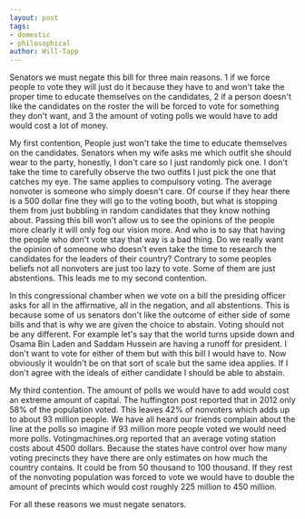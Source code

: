 ```yaml
---
layout: post
tags: 
- domestic 
- philosophical
author: Will-Tapp
---
```


Senators we must negate this bill for three main reasons. 1 if we force people to vote they will just do it because they have to and won't take the proper time to educate themselves on the candidates, 2 if a person doesn't like the candidates on the roster the will be forced to vote for something they don't want, and 3 the amount of voting polls we would have to add would cost a lot of money.

My first contention, People just won't take the time to educate themselves on the candidates. Senators when my wife asks me which outfit she should wear to the party, honestly, I don't care so I just randomly pick one. I don't take the time to carefully observe the two outfits I just pick the one that catches my eye. The same applies to compulsory voting. The average nonvoter is someone who simply doesn't care. Of course if they hear there is a 500 dollar fine they will go to the voting booth, but what is stopping them from just bubbling in random candidates that they know nothing about. Passing this bill won't allow us to see the opinions of the people more clearly it will only fog our vision more. And who is to say that having the people who don't vote stay that way is a bad thing. Do we really want the opinion of someone who doesn't even take the time to research the candidates for the leaders of their country? Contrary to some peoples beliefs not all nonvoters are just too lazy to vote. Some of them are just abstentions. This leads me to my second contention.

In this congressional chamber when we vote on a bill the presiding officer asks for all in the affirmative, all in the negation, and all abstentions. This is because some of us senators don't like the outcome of either side of some bills and that is why we are given the choice to abstain. Voting should not be any different. For example let's say that the world turns upside down and Osama Bin Laden and Saddam Hussein are having a runoff for president. I don't want to vote for either of them but with this bill I would have to. Now obviously it wouldn't be on that sort of scale but the same idea applies. If I don't agree with the ideals of either candidate I should be able to abstain.

My third contention. The amount of polls we would have to add would cost an extreme amount of capital. The huffington post reported that in 2012 only 58% of the population voted. This leaves 42% of nonvoters which adds up to about 93 million people. We have all heard our friends complain about the line at the polls so imagine if 93 million more people voted we would need more polls. Votingmachines.org reported that an average voting station costs about 4500 dollars. Because the states have control over how many voting precincts they have there are only estimates on how much the country contains. It could be from 50 thousand to 100 thousand. If they rest of the nonvoting population was forced to vote we would have to double the amount of precints which would cost roughly 225 million to 450 million.

For all these reasons we must negate senators.
